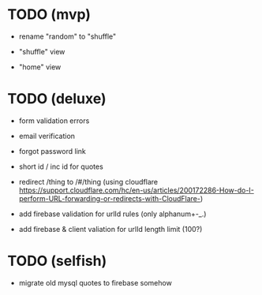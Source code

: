 # TODO (mvp)

- rename "random" to "shuffle"

- "shuffle" view

- "home" view


# TODO (deluxe)

- form validation errors

- email verification

- forgot password link

- short id / inc id for quotes

- redirect /thing to /#/thing (using cloudflare https://support.cloudflare.com/hc/en-us/articles/200172286-How-do-I-perform-URL-forwarding-or-redirects-with-CloudFlare-)

- add firebase validation for urlId rules (only alphanum+-_.)

- add firebase & client valiation for urlId length limit (100?)


# TODO (selfish)

- migrate old mysql quotes to firebase somehow